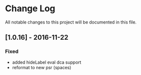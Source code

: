 # Change Log
All notable changes to this project will be documented in this file.

## [1.0.16] - 2016-11-22

### Fixed
- added hideLabel eval dca support
- reformat to new psr (spaces)
